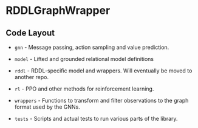 # RDDLGraphWrapper

## Code Layout

- `gnn` - Message passing, action sampling and value prediction. 
- `model` - Lifted and grounded relational model definitions 
- `rddl` - RDDL-specific model and wrappers. Will eventually be moved to another repo.
- `rl` - PPO and other methods for reinforcement learning.
- `wrappers` - Functions to transform and filter observations to the graph format used by the GNNs.  

- `tests` - Scripts and actual tests to run various parts of the library.

